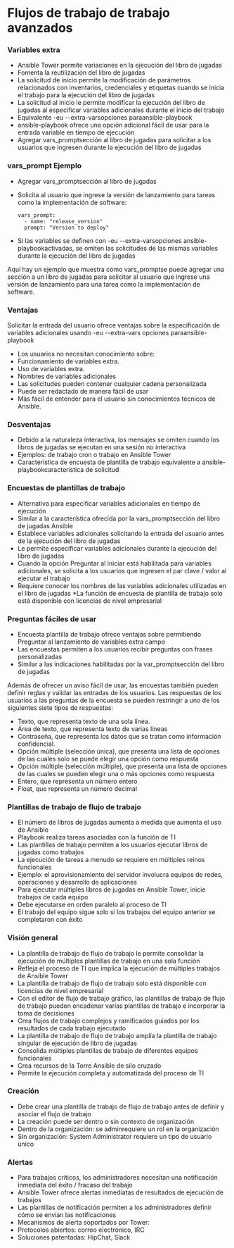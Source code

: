 # Flujos de trabajo de trabajo avanzados

### Variables extra
* Ansible Tower permite variaciones en la ejecución del libro de jugadas
* Fomenta la reutilización del libro de jugadas
* La solicitud de inicio permite la modificación de parámetros relacionados con inventarios, credenciales y etiquetas cuando se inicia el trabajo para la ejecución del libro de jugadas
* La solicitud al inicio le permite modificar la ejecución del libro de jugadas al especificar variables adicionales durante el inicio del trabajo
* Equivalente -eu --extra-varsopciones paraansible-playbook
* ansible-playbook ofrece una opción adicional fácil de usar para la entrada variable en tiempo de ejecución
* Agregar vars_promptsección al libro de jugadas para solicitar a los usuarios que ingresen durante la ejecución del libro de jugadas

### vars_prompt Ejemplo
* Agregar vars_promptsección al libro de jugadas
* Solicita al usuario que ingrese la versión de lanzamiento para tareas como la implementación de software:

      vars_prompt:
        - name: "release_version"
        prompt: "Version to deploy"

* Si las variables se definen con -eu --extra-varsopciones ansible-playbookactivadas, se omiten las solicitudes de las mismas variables durante la ejecución del libro de jugadas

Aquí hay un ejemplo que muestra cómo vars_promptse puede agregar una sección a un libro de jugadas para solicitar al usuario que ingrese una versión de lanzamiento para una tarea como la implementación de software.


### Ventajas
Solicitar la entrada del usuario ofrece ventajas sobre la especificación de variables adicionales usando -eu --extra-vars opciones paraansible-playbook

* Los usuarios no necesitan conocimiento sobre:
* Funcionamiento de variables extra.
* Uso de variables extra.
* Nombres de variables adicionales
* Las solicitudes pueden contener cualquier cadena personalizada
* Puede ser redactado de manera fácil de usar
* Más fácil de entender para el usuario sin conocimientos técnicos de Ansible.

### Desventajas
* Debido a la naturaleza interactiva, los mensajes se omiten cuando los libros de jugadas se ejecutan en una sesión no interactiva
* Ejemplos: de trabajo cron o trabajo en Ansible Tower
* Característica de encuesta de plantilla de trabajo equivalente a ansible-playbookcaracterística de solicitud

### Encuestas de plantillas de trabajo
* Alternativa para especificar variables adicionales en tiempo de ejecución
* Similar a la característica ofrecida por la vars_promptsección del libro de jugadas Ansible
* Establece variables adicionales solicitando la entrada del usuario antes de la ejecución del libro de jugadas
* Le permite especificar variables adicionales durante la ejecución del libro de jugadas
* Cuando la opción Preguntar al iniciar está habilitada para variables adicionales, se solicita a los usuarios que ingresen el par clave / valor al ejecutar el trabajo
* Requiere conocer los nombres de las variables adicionales utilizadas en el libro de jugadas
*La función de encuesta de plantilla de trabajo solo está disponible con licencias de nivel empresarial

### Preguntas fáciles de usar
* Encuesta plantilla de trabajo ofrece ventajas sobre permitiendo Preguntar al lanzamiento de variables extra campo
* Las encuestas permiten a los usuarios recibir preguntas con frases personalizadas
* Similar a las indicaciones habilitadas por la var_promptsección del libro de jugadas

Además de ofrecer un aviso fácil de usar, las encuestas también pueden definir reglas y validar las entradas de los usuarios. Las respuestas de los usuarios a las preguntas de la encuesta se pueden restringir a uno de los siguientes siete tipos de respuestas:

* Texto, que representa texto de una sola línea.
* Área de texto, que representa texto de varias líneas
* Contraseña, que representa los datos que se tratan como información confidencial.
* Opción múltiple (selección única), que presenta una lista de opciones de las cuales solo se puede elegir una opción como respuesta
* Opción múltiple (selección múltiple), que presenta una lista de opciones de las cuales se pueden elegir una o más opciones como respuesta
* Entero, que representa un número entero
* Float, que representa un número decimal

### Plantillas de trabajo de flujo de trabajo
* El número de libros de jugadas aumenta a medida que aumenta el uso de Ansible
* Playbook realiza tareas asociadas con la función de TI
* Las plantillas de trabajo permiten a los usuarios ejecutar libros de jugadas como trabajos
* La ejecución de tareas a menudo se requiere en múltiples reinos funcionales
* Ejemplo: el aprovisionamiento del servidor involucra equipos de redes, operaciones y desarrollo de aplicaciones
* Para ejecutar múltiples libros de jugadas en Ansible Tower, inicie trabajos de cada equipo
* Debe ejecutarse en orden paralelo al proceso de TI
* El trabajo del equipo sigue solo si los trabajos del equipo anterior se completaron con éxito

### Visión general
* La plantilla de trabajo de flujo de trabajo le permite consolidar la ejecución de múltiples plantillas de trabajo en una sola función
* Refleja el proceso de TI que implica la ejecución de múltiples trabajos de Ansible Tower
* La plantilla de trabajo de flujo de trabajo solo está disponible con licencias de nivel empresarial
* Con el editor de flujo de trabajo gráfico, las plantillas de trabajo de flujo de trabajo pueden encadenar varias plantillas de trabajo e incorporar la toma de decisiones
* Crea flujos de trabajo complejos y ramificados guiados por los resultados de cada trabajo ejecutado
* La plantilla de trabajo de flujo de trabajo amplía la plantilla de trabajo singular de ejecución de libro de jugadas
* Consolida múltiples plantillas de trabajo de diferentes equipos funcionales
* Crea recursos de la Torre Ansible de silo cruzado
* Permite la ejecución completa y automatizada del proceso de TI

### Creación
* Debe crear una plantilla de trabajo de flujo de trabajo antes de definir y asociar el flujo de trabajo
* La creación puede ser dentro o sin contexto de organización
* Dentro de la organización: se adminrequiere un rol en la organización
* Sin organización: System Administrator requiere un tipo de usuario único

### Alertas
* Para trabajos críticos, los administradores necesitan una notificación inmediata del éxito / fracaso del trabajo
* Ansible Tower ofrece alertas inmediatas de resultados de ejecución de trabajos
* Las plantillas de notificación permiten a los administradores definir cómo se envían las notificaciones
* Mecanismos de alerta soportados por Tower:
* Protocolos abiertos: correo electrónico, IRC
* Soluciones patentadas: HipChat, Slack

